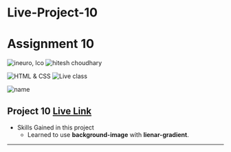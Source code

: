 # Live-Project-10

# Assignment 10

![ineuro, lco](https://img.shields.io/badge/iNeuron-LCO-green)
![hitesh choudhary](https://img.shields.io/badge/Hitesh--Choudhary-Full--stack--JS--bootcamp-red)

![HTML & CSS](https://img.shields.io/badge/HTML-CSS-orange)
![Live class](https://img.shields.io/badge/LIVE--CLASS-PROJECT--10-lightgrey)

![name](https://img.shields.io/badge/Sana-Quazi-lightgrey)

## Project 10 [Live Link](https://live-project-ten.netlify.app/)

-   Skills Gained in this project
    -   Learned to use **background-image** with **lienar-gradient**.

---
